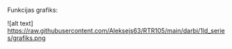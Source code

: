 Funkcijas grafiks:

![alt text] https://raw.githubusercontent.com/Aleksejs63/RTR105/main/darbi/1ld_series/grafiks.png
